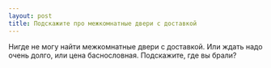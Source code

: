 ```yaml
---
layout: post 
title: Подскажите про межкомнатные двери с доставкой 
--- 
```

Нигде не могу найти межкомнатные двери с доставкой. Или ждать надо очень долго, или цена баснословная. Подскажите, где вы брали?
